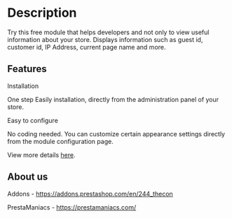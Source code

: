 # Description
Try this free module that helps developers and not only to view useful information about your store. Displays information such as guest id, customer id, IP Address, current page name and more.

## Features
Installation

One step Easily installation, directly from the administration panel of your store.


Easy to configure

No coding needed. You can customize certain appearance settings directly from the module configuration page.

View more details [here](https://prestamaniacs.com/free-modules/76-dev-shop-information.html).

## About us
Addons - https://addons.prestashop.com/en/244_thecon

PrestaManiacs - https://prestamaniacs.com/
